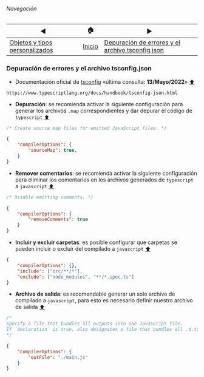 ###### Navegación
| ◀︎ | 🏠 | ▶︎ |
| - | - | - |
| [Objetos y tipos personalizados](./objetos-tipos-personalizados.md) | [Inicio](./README.md) | [Depuración de errores y el archivo tsconfig.json](./depuracion-tsconfig.md) |

### Depuración de errores y el archivo tsconfig.json

- Documentación oficial de [tsconfig](https://www.typescriptlang.org/docs/handbook/tsconfig-json.html) «última consulta: **13/Mayo/2022**» [⬆️](#navegación)
```
https://www.typescriptlang.org/docs/handbook/tsconfig-json.html
```

- **Depuración**: se recomienda activar la siguiente configuración para generar los archivos ```.map``` correspondientes y dar depurar el código de ```typescript``` [⬆️](#navegación)
```js
/* Create source map files for emitted JavaScript files. */
```

```json
{
    "compilerOptions": {
        "sourceMap": true,
    }
}
```

- **Remover comentarios**: se recomienda activar la siguiente configuración para eliminar los comentarios en los archivos generados de ```typescript``` a ```javascript``` [⬆️](#navegación)
```js
/* Disable emitting comments. */
```

```json
{
    "compilerOptions": {
        "removeComments": true
    }
}
```

- **Incluir y excluir carpetas**: es posible configurar que carpetas se pueden incluir o excluir del compilado a ```javascript``` [⬆️](#navegación)

```json
{
    "compilerOptions": {},
    "include": ["src/**/*"],
    "exclude": ["node_modules", "**/*.spec.ts"]
}
```

- **Archivo de salida**: es recomendable generar un solo archivo de compilado a ```javascript```, para esto es necesario definir nuestro archivo de salida [⬆️](#navegación)
```js
/*
Specify a file that bundles all outputs into one JavaScript file.
If `declaration` is true, also designates a file that bundles all .d.ts output.
*/
```

```json
{
    "compilerOptions": {
        "outFile": "./main.js"
    }
}
```